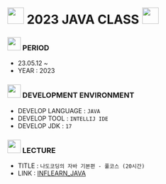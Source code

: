 # <img src = "https://cdn-icons-png.flaticon.com/128/4869/4869749.png" width = "37" height = "37"> 2023 JAVA CLASS <img src = "https://cdn-icons-png.flaticon.com/128/4869/4869749.png" width = "37" height = "37" >

### <img src = "https://cdn-icons-png.flaticon.com/128/4341/4341050.png" width = "30" height = "30" > PERIOD 
- 23.05.12 ~  
- YEAR : 2023

### <img src = "https://cdn-icons-png.flaticon.com/128/4341/4341102.png" width = "30" height = "30"> DEVELOPMENT ENVIRONMENT
- DEVELOP LANGUAGE :  ` JAVA `
- DEVELOP TOOL : ` INTELLIJ IDE ` 
- DEVELOP JDK : ` 17 `

### <img src = "https://cdn-icons-png.flaticon.com/128/4341/4341053.png" width = "30" heigth = "30"> LECTURE
- TITLE : ` 나도코딩의 자바 기본편 - 풀코스 (20시간) `
- LINK : [INFLEARN_JAVA](https://bit.ly/INFLEARN_JAVA_LECTURE)

